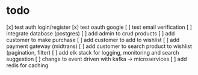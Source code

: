 # todo

[x] test auth login/register
[x] test oauth google
[ ] test email verification
[ ] integrate database (postgres)
[ ] add admin to crud products
[ ] add customer to make purchase
[ ] add customer to add to wishlist
[ ] add payment gateway (midtrans)
[ ] add customer to search product to wishlist (pagination, filter)
[ ] add elk stack for logging, monitoring and search suggestion
[ ] change to event driven with kafka -> microservices
[ ] add redis for caching